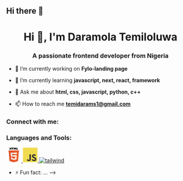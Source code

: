 ## Hi there 👋

<h1 align="center">Hi 👋, I'm Daramola Temiloluwa</h1>
<h3 align="center">A passionate frontend developer from Nigeria</h3>

- 🔭 I’m currently working on **Fylo-landing page**

- 🌱 I’m currently learning **javascript, next, react, framework**

- 💬 Ask me about **html, css, javascript, python, c++**

- 📫 How to reach me **temidarams1@gmail.com**

<h3 align="left">Connect with me:</h3>
<p align="left">
</p>

<h3 align="left">Languages and Tools:</h3>
<p align="left"> <a href="https://www.w3.org/html/" target="_blank" rel="noreferrer"> <img src="https://raw.githubusercontent.com/devicons/devicon/master/icons/html5/html5-original-wordmark.svg" alt="html5" width="40" height="40"/> </a> <a href="https://developer.mozilla.org/en-US/docs/Web/JavaScript" target="_blank" rel="noreferrer"> <img src="https://raw.githubusercontent.com/devicons/devicon/master/icons/javascript/javascript-original.svg" alt="javascript" width="40" height="40"/> </a> <a href="https://tailwindcss.com/" target="_blank" rel="noreferrer"> <img src="https://www.vectorlogo.zone/logos/tailwindcss/tailwindcss-icon.svg" alt="tailwind" width="40" height="40"/> </a> </p>

- ⚡ Fun fact: ...
-->

